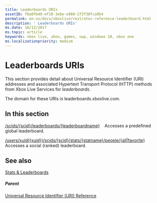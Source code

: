 ```yaml
---
title: Leaderboards URIs
assetID: f0a0fb49-ef10-3e6e-e989-2f3f30fca954
permalink: en-us/docs/xboxlive/rest/atoc-reference-leaderboard.html
description: ' Leaderboards URIs'
ms.date: 10/12/2017
ms.topic: article
keywords: xbox live, xbox, games, uwp, windows 10, xbox one
ms.localizationpriority: medium
---
```

# Leaderboards URIs

This section provides detail about Universal Resource Identifier (URI) addresses and associated Hypertext Transport Protocol (HTTP) methods from Xbox Live Services for *leaderboards*.

The domain for these URIs is leaderboards.xboxlive.com.


<a id="ID4EDB"></a>

## In this section

[/scids/{scid}/leaderboards/{leaderboardname}](uri-scidsscidleaderboardsleaderboardname.md) &nbsp;&nbsp; Accesses a predefined global leaderboard.

[/users/xuid({xuid})/scids/{scid}/stats/{statname)/people/{all\|favorite}](uri-usersxuidscidstatnamepeople.md) &nbsp;&nbsp; Accesses a social (ranked) leaderboard.

 
<a id="ID4EMB"></a>

## See also

[Stats & Leaderboards](../../../../features/player-data/stats-leaderboards/live-stats-leaderboards-nav.md)


<a id="ID4EOB"></a>

##### Parent

[Universal Resource Identifier (URI) Reference](../atoc-xboxlivews-reference-uris.md)
